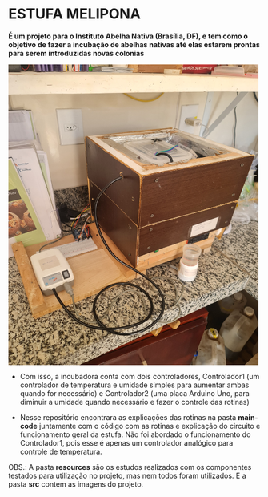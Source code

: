 # ESTUFA MELIPONA

__É um projeto para o Instituto Abelha Nativa (Brasília, DF), e tem como o objetivo de fazer a incubação de abelhas nativas até elas estarem prontas para serem introduzidas novas colonias__

<picture>
    <img align="center" height="600" width="500" src="./src/img2.jpg"/>
</picture>

* Com isso, a incubadora conta com dois controladores, Controlador1 (um controlador de temperatura e umidade simples para aumentar ambas quando for necessário) e Controlador2 (uma placa Arduino Uno, para diminuir a umidade quando necessário e fazer o controle das rotinas)

* Nesse repositório encontrara as explicações das rotinas na pasta __main-code__ juntamente com o código com as rotinas e explicação do circuito e funcionamento geral da estufa. Não foi abordado o funcionamento do Controlador1, pois esse é  apenas um controlador analógico para controle de temperatura.

OBS.: A pasta __resources__ são os estudos realizados com os componentes testados para utilização no projeto, mas nem todos foram utilizados. E a pasta __src__ contem as imagens do projeto.
